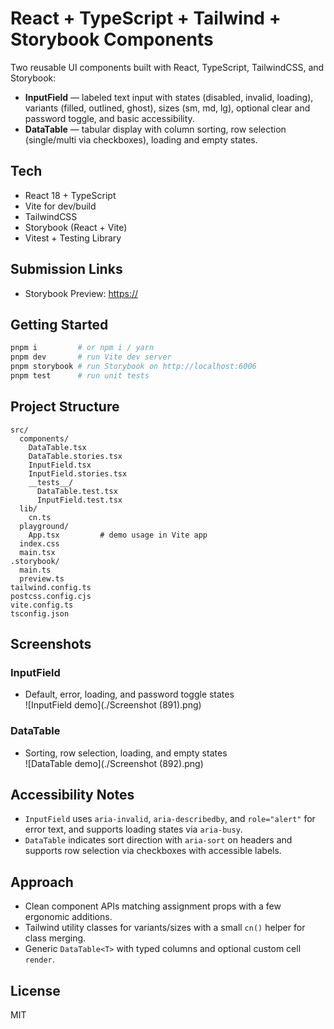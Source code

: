 # React + TypeScript + Tailwind + Storybook Components
Two reusable UI components built with React, TypeScript, TailwindCSS, and Storybook:

- **InputField** — labeled text input with states (disabled, invalid, loading), variants (filled, outlined, ghost), sizes (sm, md, lg), optional clear and password toggle, and basic accessibility.
- **DataTable** — tabular display with column sorting, row selection (single/multi via checkboxes), loading and empty states.

## Tech
- React 18 + TypeScript
- Vite for dev/build
- TailwindCSS
- Storybook (React + Vite)
- Vitest + Testing Library

## Submission Links
- Storybook Preview: [https://<your-chromatic-link>](https://www.chromatic.com/build?appId=68aca07847c03de9e3d3da82&number=2)

## Getting Started

```bash
pnpm i         # or npm i / yarn
pnpm dev       # run Vite dev server
pnpm storybook # run Storybook on http://localhost:6006
pnpm test      # run unit tests
```

## Project Structure

```text
src/
  components/
    DataTable.tsx
    DataTable.stories.tsx
    InputField.tsx
    InputField.stories.tsx
    __tests__/
      DataTable.test.tsx
      InputField.test.tsx
  lib/
    cn.ts
  playground/
    App.tsx         # demo usage in Vite app
  index.css
  main.tsx
.storybook/
  main.ts
  preview.ts
tailwind.config.ts
postcss.config.cjs
vite.config.ts
tsconfig.json
```

##  Screenshots

### InputField
- Default, error, loading, and password toggle states  
![InputField demo](./Screenshot (891).png)

### DataTable
- Sorting, row selection, loading, and empty states  
![DataTable demo](./Screenshot (892).png)


## Accessibility Notes
- `InputField` uses `aria-invalid`, `aria-describedby`, and `role="alert"` for error text, and supports loading states via `aria-busy`.
- `DataTable` indicates sort direction with `aria-sort` on headers and supports row selection via checkboxes with accessible labels.

## Approach
- Clean component APIs matching assignment props with a few ergonomic additions.
- Tailwind utility classes for variants/sizes with a small `cn()` helper for class merging.
- Generic `DataTable<T>` with typed columns and optional custom cell `render`.

## License
MIT
